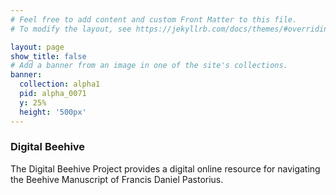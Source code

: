 ```yaml
---
# Feel free to add content and custom Front Matter to this file.
# To modify the layout, see https://jekyllrb.com/docs/themes/#overriding-theme-defaults

layout: page
show_title: false
# Add a banner from an image in one of the site's collections.
banner:
  collection: alpha1
  pid: alpha_0071
  y: 25%
  height: '500px'
---
```


### Digital Beehive

The Digital Beehive Project provides a digital online resource for navigating the Beehive Manuscript of Francis Daniel Pastorius.
